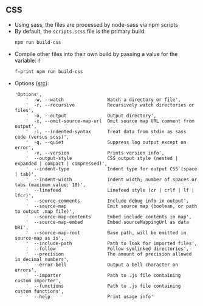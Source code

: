 

## CSS

* Using sass, the files are processed by node-sass via npm scripts
* By default, the `scripts.scss` file is the primary build:
    ```bash
    npm run build-css
    ```
* Compile other files into their own build by passing a value for the variable: `f`
    ```bash
    f=print npm run build-css
    ```
* Options ([src](https://github.com/sass/node-sass/blob/master/bin/node-sass#L37)):
    ```
    'Options',
        '  -w, --watch                Watch a directory or file',
        '  -r, --recursive            Recursively watch directories or files',
        '  -o, --output               Output directory',
        '  -x, --omit-source-map-url  Omit source map URL comment from output',
        '  -i, --indented-syntax      Treat data from stdin as sass code (versus scss)',
        '  -q, --quiet                Suppress log output except on error',
        '  -v, --version              Prints version info',
        '  --output-style             CSS output style (nested | expanded | compact | compressed)',
        '  --indent-type              Indent type for output CSS (space | tab)',
        '  --indent-width             Indent width; number of spaces or tabs (maximum value: 10)',
        '  --linefeed                 Linefeed style (cr | crlf | lf | lfcr)',
        '  --source-comments          Include debug info in output',
        '  --source-map               Emit source map (boolean, or path to output .map file)',
        '  --source-map-contents      Embed include contents in map',
        '  --source-map-embed         Embed sourceMappingUrl as data URI',
        '  --source-map-root          Base path, will be emitted in source-map as is',
        '  --include-path             Path to look for imported files',
        '  --follow                   Follow symlinked directories',
        '  --precision                The amount of precision allowed in decimal numbers',
        '  --error-bell               Output a bell character on errors',
        '  --importer                 Path to .js file containing custom importer',
        '  --functions                Path to .js file containing custom functions',
        '  --help                     Print usage info'
    ```
